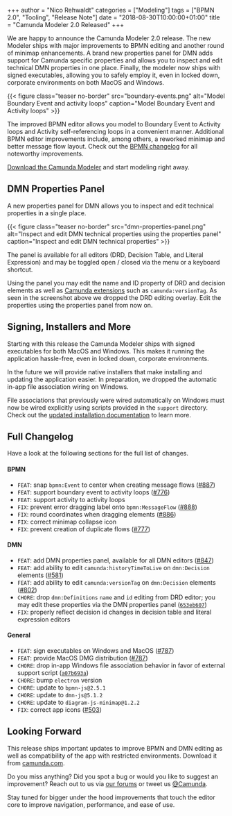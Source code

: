 +++
author = "Nico Rehwaldt"
categories = ["Modeling"]
tags = ["BPMN 2.0", "Tooling", "Release Note"]
date = "2018-08-30T10:00:00+01:00"
title = "Camunda Modeler 2.0 Released"
+++

We are happy to announce the Camunda Modeler 2.0 release. The new Modeler ships with major improvements to BPMN editing and another round of minimap enhancements. A brand new properties panel for DMN adds support for Camunda specific properties and allows you to inspect and edit technical DMN properties in one place. Finally, the modeler now ships with signed executables, allowing you to safely employ it, even in locked down, corporate environments on both MacOS and Windows.


<!--more-->

{{< figure class="teaser no-border" src="boundary-events.png" alt="Model Boundary Event and activity loops" caption="Model Boundary Event and Activity loops" >}}

The improved BPMN editor allows you model to Boundary Event to Activity loops and Activity self-referencing loops in a convenient manner. Additional BPMN editor improvements include, among others, a reworked minimap and better message flow layout. Check out the [BPMN changelog](#bpmn) for all noteworthy improvements.

[Download the Camunda Modeler](https://camunda.com/download/modeler/) and start modeling right away.


## DMN Properties Panel

A new properties panel for DMN allows you to inspect and edit technical properties in a single place.

{{< figure class="teaser no-border" src="dmn-properties-panel.png" alt="Inspect and edit DMN technical properties using the properties panel" caption="Inspect and edit DMN technical properties" >}}

The panel is available for all editors (DRD, Decision Table, and Literal Expression) and may be toggled open / closed via the menu or a keyboard shortcut.

Using the panel you may edit the name and ID property of DRD and decision elements as well as [Camunda extensions](https://docs.camunda.org/manual/7.9/reference/dmn11/custom-extensions/camunda-attributes/) such as `camunda:versionTag`. As seen in the screenshot above we dropped the DRD editing overlay. Edit the properties using the properties panel from now on.


## Signing, Installers and More

Starting with this release the Camunda Modeler ships with signed executables for both MacOS and Windows. This makes it running the application hassle-free, even in locked down, corporate environments.

In the future we will provide native installers that make installing and updating the application easier. In preparation, we dropped the automatic in-app file association wiring on Windows.

File associations that previously were wired automatically on Windows must now be wired explicitly using scripts provided in the `support` directory. Check out the [updated installation documentation](https://docs.camunda.org/manual/latest/installation/camunda-modeler/) to learn more.


## Full Changelog

Have a look at the following sections for the full list of changes.

#### BPMN

* `FEAT`: snap `bpmn:Event` to center when creating message flows ([#887](https://github.com/camunda/camunda-modeler/issues/887))
* `FEAT`: support boundary event to activity loops ([#776](https://github.com/camunda/camunda-modeler/issues/776))
* `FEAT`: support activity to activity loops
* `FIX`: prevent error dragging label onto `bpmn:MessageFlow` ([#888](https://github.com/camunda/camunda-modeler/issues/888))
* `FIX`: round coordinates when dragging elements ([#886](https://github.com/camunda/camunda-modeler/issues/886))
* `FIX`: correct minimap collapse icon
* `FIX`: prevent creation of duplicate flows ([#777](https://github.com/camunda/camunda-modeler/issues/777))

#### DMN

* `FEAT`: add DMN properties panel, available for all DMN editors ([#847](https://github.com/camunda/camunda-modeler/issues/847))
* `FEAT`: add ability to edit `camunda:historyTimeToLive` on `dmn:Decision` elements ([#581](https://github.com/camunda/camunda-modeler/issues/581))
* `FEAT`: add ability to edit `camunda:versionTag` on `dmn:Decision` elements ([#802](https://github.com/camunda/camunda-modeler/issues/802))
* `CHORE`: drop `dmn:Definitions` `name` and `id` editing from DRD editor; you may edit these properties via the DMN properties panel ([`653eb607`](https://github.com/camunda/camunda-modeler/commits/653eb607183c6cf0457b8023a2d61cf8343da7fb))
* `FIX`: properly reflect decision id changes in decision table and literal expression editors

#### General

* `FEAT`: sign executables on Windows and MacOS ([#787](https://github.com/camunda/camunda-modeler/issues/787))
* `FEAT`: provide MacOS DMG distribution ([#787](https://github.com/camunda/camunda-modeler/issues/787))
* `CHORE`: drop in-app Windows file association behavior in favor of external support script ([`a07b693a`](https://github.com/camunda/camunda-modeler/commits/a07b693a9648715af0410cc13f5c58dcbea2f3df))
* `CHORE`: bump `electron` version
* `CHORE`: update to `bpmn-js@2.5.1`
* `CHORE`: update to `dmn-js@5.1.2`
* `CHORE`: update to `diagram-js-minimap@1.2.2`
* `FIX`: correct app icons ([#503](https://github.com/camunda/camunda-modeler/issues/503))



## Looking Forward

This release ships important updates to improve BPMN and DMN editing as well as compatibility of the app with restricted environments. Download it from [camunda.com](https://camunda.com/download/modeler/).

Do you miss anything? Did you spot a bug or would you like to suggest an improvement? Reach out to us via [our forums](https://forum.camunda.org/c/modeler) or tweet us [@Camunda](https://twitter.com/Camunda).

Stay tuned for bigger under the hood improvements that touch the editor core to improve navigation, performance, and ease of use.